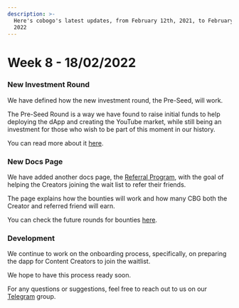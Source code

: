 ```yaml
---
description: >-
  Here's cobogo's latest updates, from February 12th, 2021, to February 18th,
  2022
---
```


# Week 8 - 18/02/2022

### New Investment Round

We have defined how the new investment round, the Pre-Seed, will work.

The Pre-Seed Round is a way we have found to raise initial funds to help deploying the dApp and creating the YouTube market, while still being an investment for those who wish to be part of this moment in our history.

You can read more about it [here](broken-reference).

### New Docs Page

We have added another docs page, the [Referral Program](broken-reference), with the goal of helping the Creators joining the wait list to refer their friends.

The page explains how the bounties will work and how many CBG both the Creator and referred friend will earn.

You can check the future rounds for bounties [here](broken-reference).

### Development

We continue to work on the onboarding process, specifically, on preparing the dapp for Content Creators to join the waitlist.

We hope to have this process ready soon.

For any questions or suggestions, feel free to reach out to us on our [Telegram](https://t.me/cobogosocial) group.
